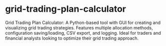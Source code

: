 # grid-trading-plan-calculator
Grid Trading Plan Calculator: A Python-based tool with GUI for creating and visualizing grid trading strategies. Features multiple allocation methods, configuration saving/loading, CSV export, and logging. Ideal for traders and financial analysts looking to optimize their grid trading approach.
